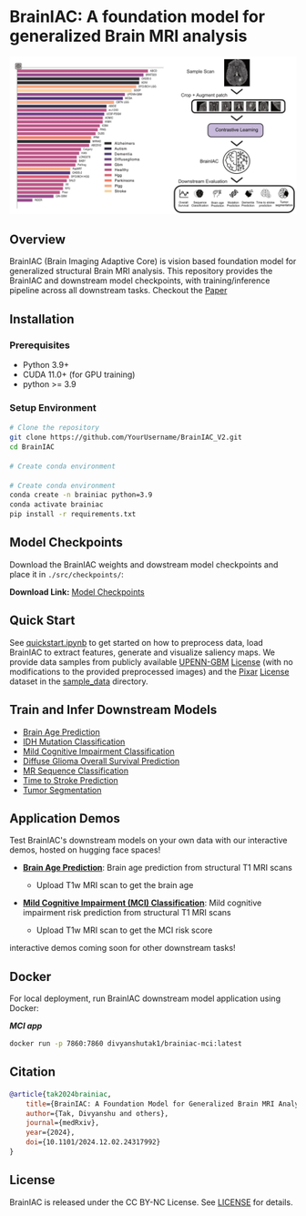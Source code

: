 # BrainIAC: A foundation model for generalized Brain MRI analysis

<p align="center">
  <img src="pngs/brainiac.jpeg" width="800" alt="BrainIAC_V2 Logo"/>
</p>

## Overview

BrainIAC (Brain Imaging Adaptive Core) is vision based foundation model for generalized structural Brain MRI analysis. This repository provides the BrainIAC and downstream model checkpoints, with training/inference pipeline across all downstream tasks. Checkout the [Paper](https://pmc.ncbi.nlm.nih.gov/articles/PMC11643205/)


## Installation

### Prerequisites
- Python 3.9+
- CUDA 11.0+ (for GPU training)
- python >= 3.9


### Setup Environment

```bash
# Clone the repository
git clone https://github.com/YourUsername/BrainIAC_V2.git
cd BrainIAC

# Create conda environment

# Create conda environment
conda create -n brainiac python=3.9
conda activate brainiac
pip install -r requirements.txt
```

## Model Checkpoints

Download the BrainIAC weights and dowstream model checkpoints and place it in `./src/checkpoints/`:

**Download Link:** [Model Checkpoints](https://www.dropbox.com/scl/fo/i51xt63roognvt7vuslbl/AG99uZljziHss5zJz4HiFis?rlkey=9w55le6tslwxlfz6c0viylmjb&e=1&st=r5nyejyo&dl=0)



## Quick Start

See [quickstart.ipynb](./src/BrainIAC/quickstart.ipynb) to get started on how to preprocess data, load BrainIAC to extract features, generate and visualize saliency maps. We provide data samples from publicly available [UPENN-GBM](https://www.cancerimagingarchive.net/collection/upenn-gbm/) [License](https://creativecommons.org/licenses/by/4.0/) (with no modifications to the provided preprocessed images) and the [Pixar](https://openneuro.org/datasets/ds000228/versions/1.1.1)  [License](https://creativecommons.org/public-domain/cc0/) dataset in the [sample_data](src/data/sample/processed/) directory. 


## Train and Infer Downstream Models

- [Brain Age Prediction](./docs/downstream_tasks/brain_age_prediction.md)
- [IDH Mutation Classification](./docs/downstream_tasks/idh_mutation_classification.md)
- [Mild Cognitive Impairment Classification](./docs/downstream_tasks/mild_cognitive_impairment_classification.md)
- [Diffuse Glioma Overall Survival Prediction](./docs/downstream_tasks/diffuse_glioma_overall_survival.md)
- [MR Sequence Classification](./docs/downstream_tasks/MR_sequence_classification.md)
- [Time to Stroke Prediction](./docs/downstream_tasks/timetostroke_prediction.md)
- [Tumor Segmentation](./docs/downstream_tasks/tumor_segmentation.md)


## Application Demos

Test BrainIAC's downstream models on your own data with our interactive demos, hosted on hugging face spaces!

- [**Brain Age Prediction**](https://huggingface.co/spaces/Divytak/BrainIAC-Brainage-V0): Brain age prediction from structural T1 MRI scans
  - Upload T1w MRI scan to get the brain age

- [**Mild Cognitive Impairment (MCI) Classification**](https://huggingface.co/spaces/Divytak/BrainIAC-MildCognitiveImpairment_Classification): Mild cognitive impairment risk prediction from structural T1 MRI scans
  - Upload T1w MRI scan to get the MCI risk score

interactive demos coming soon for other downstream tasks!

## Docker

For local deployment, run BrainIAC downstream model application using Docker:

***MCI app***
```bash
docker run -p 7860:7860 divyanshutak1/brainiac-mci:latest
```



## Citation

```bibtex
@article{tak2024brainiac,
    title={BrainIAC: A Foundation Model for Generalized Brain MRI Analysis},
    author={Tak, Divyanshu and others},
    journal={medRxiv},
    year={2024},
    doi={10.1101/2024.12.02.24317992}
}
```

## License

BrainIAC is released under the CC BY-NC License. See [LICENSE](LICENSE) for details.


